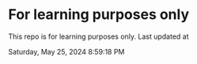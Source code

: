 # For learning purposes only
This repo is for learning purposes only.
Last updated at

Saturday, May 25, 2024 8:59:18 PM

